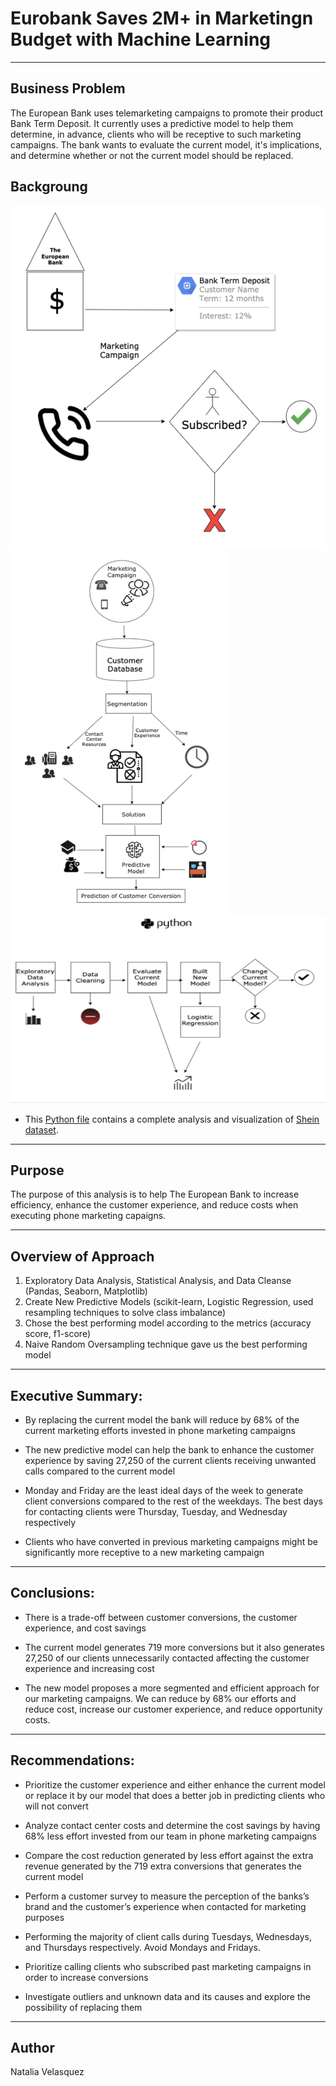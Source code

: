 # Eurobank Saves 2M+ in Marketingn Budget with Machine Learning


---

## Business Problem

The European Bank uses telemarketing campaigns to promote their product Bank Term Deposit.  It currently uses a predictive model to help them determine, in advance, clients who will be receptive to such marketing campaigns.  The bank wants to evaluate the current model, it's implications, and determine whether or not the current model should be replaced.


## Backgroung



<img src= "https://github.com/NataliaVelasquez18/eurobank-saves-2M-in-marketing-budget/blob/main/Resources/1.png" width="550" height="550" />

<img src= "https://github.com/NataliaVelasquez18/eurobank-saves-2M-in-marketing-budget/blob/main/Resources/2.png" width="350" height="580" />

<img src= "https://github.com/NataliaVelasquez18/eurobank-saves-2M-in-marketing-budget/blob/main/Resources/3.png" width="510" height="300" />

* This [Python file](https://github.com/NataliaVelasquez18/shein-boosts-revenue-by-5M-yearly/blob/main/Consumer_trends_EDA_and_Visualization.ipynb) contains a complete analysis and visualization of [Shein dataset](https://github.com/NataliaVelasquez18/shein-boosts-revenue-by-5M-yearly/blob/main/shopping_trends_updated.csv).

---


## Purpose


The purpose of this analysis is to help The European Bank to increase efficiency, enhance the customer experience, and reduce costs when executing phone marketing capaigns.

---

## Overview of Approach

1. Exploratory Data Analysis, Statistical Analysis, and Data Cleanse (Pandas, Seaborn, Matplotlib)
2. Create New Predictive Models (scikit-learn, Logistic Regression, used resampling techniques to solve class imbalance)
3. Chose the best performing model according to the metrics (accuracy score, f1-score)
4. Naive Random Oversampling technique gave us the best performing model


---

## Executive Summary:


* By replacing the current model the bank will reduce by 68% of the current marketing efforts invested in phone marketing campaigns

* The new predictive model can help the bank to enhance the customer experience by saving  27,250 of the current clients receiving unwanted calls compared to the current model

* Monday and Friday are the least ideal days of the week to generate client conversions compared to the rest of the weekdays.  The best days for contacting clients were Thursday, Tuesday, and Wednesday respectively

* Clients who have converted in previous marketing campaigns might be significantly more receptive to a new marketing campaign 


---

## Conclusions:

* There is a trade-off between customer conversions, the customer experience, and cost savings 

* The current model generates  719 more conversions but it also generates 27,250 of our clients unnecessarily contacted affecting the customer experience and increasing cost

* The new model proposes a more segmented and efficient approach for our marketing campaigns. We can reduce by 68% our efforts and reduce cost, increase our customer experience, and reduce opportunity costs.



---

## Recommendations:

* Prioritize the customer experience and either enhance the current model or replace it by our model that does a better job in predicting clients who will not convert

* Analyze contact center costs and determine the cost savings by having 68% less effort invested from our team in phone marketing campaigns

* Compare the cost reduction generated by less effort against the extra revenue generated by the 719 extra conversions that generates the current model

* Perform a customer survey to measure the perception of the banks’s brand and the customer’s experience when contacted for marketing purposes

* Performing the majority of client calls during Tuesdays, Wednesdays, and Thursdays respectively. Avoid Mondays and Fridays.

* Prioritize calling clients who subscribed past marketing campaigns in order to increase conversions

* Investigate outliers and unknown data and its causes and explore the possibility of replacing them




---

## Author

Natalia Velasquez

